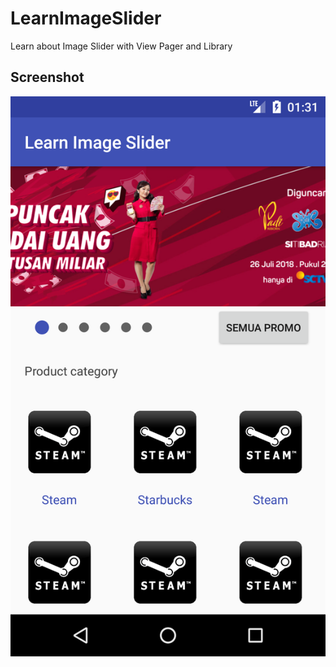 # LearnImageSlider
Learn about Image Slider with View Pager and Library

## Screenshot
![1](https://github.com/abdhilabs/LearnImageSlider/blob/master/ss.png)
